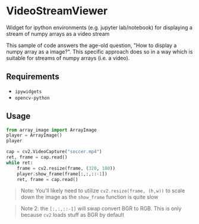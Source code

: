 # VideoStreamViewer
Widget for ipython environments (e.g. jupyter lab/notebook) for displaying a stream of numpy arrays as a video stream

This sample of code answers the age-old question, "How to display a numpy array as a image?".
This specific approach does so in a way which is suitable for streams of numpy arrays (i.e. a video).

## Requirements
- `ipywidgets`
- `opencv-python`

## Usage
```python
from array_image import ArrayImage
player = ArrayImage()
player
```
```python
cap = cv2.VideoCapture("soccer.mp4")
ret, frame = cap.read()
while ret:
    frame = cv2.resize(frame, (320, 180))
    player.show_frame(frame[:,:,::-1])
    ret, frame = cap.read()
```
> Note: You'll likely need to utilize `cv2.resize(frame, (h,w))` to scale down the image as the `show_frame` function is quite slow

> Note 2: the `[:,:,::-1]` will swap convert BGR to RGB. This is only because `cv2` loads stuff as BGR by default

